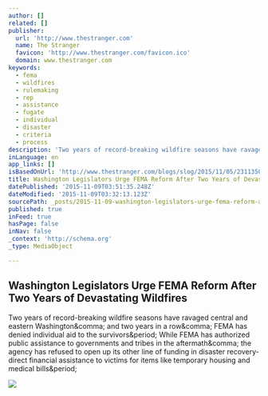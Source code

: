 ```yaml
---
author: []
related: []
publisher:
  url: 'http://www.thestranger.com'
  name: The Stranger
  favicon: 'http://www.thestranger.com/favicon.ico'
  domain: www.thestranger.com
keywords:
  - fema
  - wildfires
  - rulemaking
  - rep
  - assistance
  - fugate
  - individual
  - disaster
  - criteria
  - process
description: 'Two years of record-breaking wildfire seasons have ravaged central and eastern Washington, and two years in a row, FEMA has denied individual aid to the survivors. While FEMA has authorized public assistance to governments and tribes in the aftermath, the agency has refused to open up its other line of funding in disaster recovery-direct financial assistance to victims for items like temporary housing and medical bills.'
inLanguage: en
app_links: []
isBasedOnUrl: 'http://www.thestranger.com/blogs/slog/2015/11/05/23113504/washington-legislators-urge-fema-reform-after-two-years-of-devastating-wildfires'
title: Washington Legislators Urge FEMA Reform After Two Years of Devastating Wildfires
datePublished: '2015-11-09T03:51:35.248Z'
dateModified: '2015-11-09T03:32:13.123Z'
sourcePath: _posts/2015-11-09-washington-legislators-urge-fema-reform-after-two-years-of-d.md
published: true
inFeed: true
hasPage: false
inNav: false
_context: 'http://schema.org'
_type: MediaObject

---
```

<article style=""><h1>Washington Legislators Urge FEMA Reform After Two Years of Devastating Wildfires</h1><p>Two years of record-breaking wildfire seasons have ravaged central and eastern Washington&amp;comma; and two years in a row&amp;comma; FEMA has denied individual aid to the survivors&amp;period; While FEMA has authorized public assistance to governments and tribes in the aftermath&amp;comma; the agency has refused to open up its other line of funding in disaster recovery-direct financial assistance to victims for items like temporary housing and medical bills&amp;period;</p><img src="http://www.thestranger.com/binary/7d9a/1446751079-news-570.jpg" /></article>